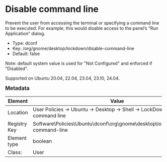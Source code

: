 # Disable command line

Prevent the user from accessing the terminal or specifying a command line to be executed. For example, this would disable access to the panel’s “Run Application” dialog.

- Type: dconf
- Key: /org/gnome/desktop/lockdown/disable-command-line
- Default: false

Note: default system value is used for "Not Configured" and enforced if "Disabled".

Supported on Ubuntu 20.04, 22.04, 23.04, 23.10, 24.04.



<span style="font-size: larger;">**Metadata**</span>

| Element      | Value            |
| ---          | ---              |
| Location     | User Policies -> Ubuntu -> Desktop -> Shell -> LockDown -> Disable command line    |
| Registry Key | Software\Policies\Ubuntu\dconf\org\gnome\desktop\lockdown\disable-command-line         |
| Element type | boolean |
| Class:       | User       |
